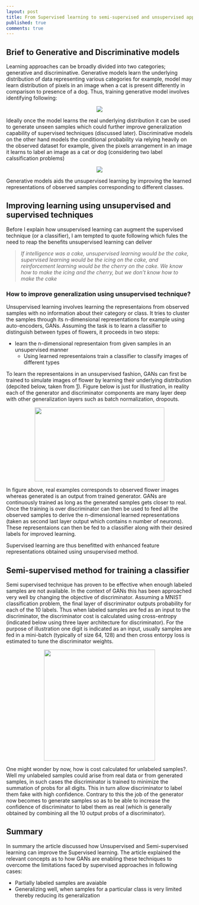 ```yaml
---
layout: post
title: From Supervised learning to semi-supervised and unsupervised approach 
published: true
comments: true
---
```

## Brief to Generative and Discriminative models
Learning approaches can be broadly divided into two categories; generative and discriminative. Generative models learn the underlying distribution of data representing various categories for example, model may learn distribution of pixels in an image when a cat is present differently in comparison to presence of a dog. Thus, training generative model involves identifying following:
<p align="center"> <img src="https://github.com/ai-how/ai-how.github.io/blob/master/img/gen.png" /> </p>

Ideally once the model learns the real underlying distribution it can be used to generate unseen samples which could further improve generalization capability of supervised techniques (discussed later). Discriminative models on the other hand models the conditional probability via relying heavily on the observed dataset for example, given the pixels arrangement in an image it learns to label an image as a cat or dog (considering two label calssification problems)
<p align="center"> <img src="https://github.com/ai-how/ai-how.github.io/blob/master/img/cond.png" /> </p>

Generative models aids the unsupervised learning by improving the learned representations of observed samples corresponding to different classes.
## Improving learning using unsupervised and supervised techniques
Before I explain how unsupervised learning can augment the supervised technique (or a classifier), I am tempted to quote following which fules the need to reap the benefits unsupervised learning can deliver
>_If intelligence was a cake, unsupervised learning would be the cake, supervised learning would be the icing on the cake, and reinforcement learning would be the cherry on the cake. We know how to make the icing and the cherry, but we don’t know how to make the cake_
### How to improve generalization using unsupervised technique?
Unsupervised learning involves learning the representaions from observed samples with no information about their category or class. It tries to cluster the samples through its n-dimensional representations for example using auto-encoders, GANs. Assuming the task is to learn a classifier to distinguish between types of flowers, it proceeds in two steps:
* learn the n-dimensional representaion from given samples in an unsupervised manner
  * Using learned representaions train a classifier to classify images of different types

To learn the representaions in an unsupervised fashion, GANs can first be trained to simulate images of flower by learning their underlying distribution (depcited below, taken from [1](http://www.araya.org/archives/1183)). Figure below is just for illustration, in reality each of the generator and discriminator components are many layer deep with other generalization layers such as batch normalization, dropouts.

<p align="center"> <img src="https://github.com/ai-how/ai-how.github.io/blob/master/img/gans.png" width="350" height="200" /> </p>

In figure above, real examples corresponds to observed flower images whereas generated is an output from trained generator. GANs are continuously trained as long as the generated samples gets closer to real. Once the training is over discriminator can then be used to feed all the observed samples to derive the n-dimensional learned representations (taken as second last layer output which contains n number of neurons). These representaions can then be fed to a classifier along with their desired labels for improved learning.

Supervised learning are thus benefitted with enhanced feature representations obtained using unsupervised method.

## Semi-supervised method for training a classifier

Semi supervised technique has proven to be effective when enough labeled samples are not available. In the context of GANs this has been approached very well by changing the objective of discriminator. Assuming a MNIST classification problem, the final layer of discriminator outputs probability for each of the 10 labels. Thus when labeled samples are fed as an input to the discriminator, the discriminator cost is calculated using cross-entropy (indicated below using three layer architecture for discriminator). For the purpose of illustration one digit is indicated as an input, usually samples are fed in a mini-batch (typically of size 64, 128) and then cross entorpy loss is estimated to tune the discriminator weights.

<p align="center"> <img src="https://github.com/ai-how/ai-how.github.io/blob/master/img/discloss.png" width="300" height="300" /> </p>

One might wonder by now, how is cost calculated for unlabeled samples?. Well my unlabeled samples could arise from real data or from generated samples, in such cases the discriminator is trained to minimize the summation of probs for all digits. This in turn allow discriminator to label them fake with high confidence. Contrary to this the job of the generator now becomes to generate samples so as to be able to increase the confidence of discriminator to label them as real (which is generally obtained by combining all the 10 output probs of a discriminator).

## Summary
In summary the article discussed how Unsupervised and Semi-supervised learning can improve the Supervised learning. The article explained the relevant concepts as to how GANs are enabling these techniques to overcome the limitations faced by supervised approaches in following cases:
* Partially labeled samples are avaiable
* Generalizing well, when samples for a particular class is very limited thereby reducing its generalization
